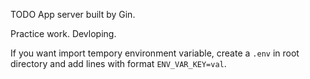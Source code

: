 TODO App server built by Gin.

Practice work. Devloping.

If you want import tempory environment variable, create a `.env` in root directory and add lines with format `ENV_VAR_KEY=val`.